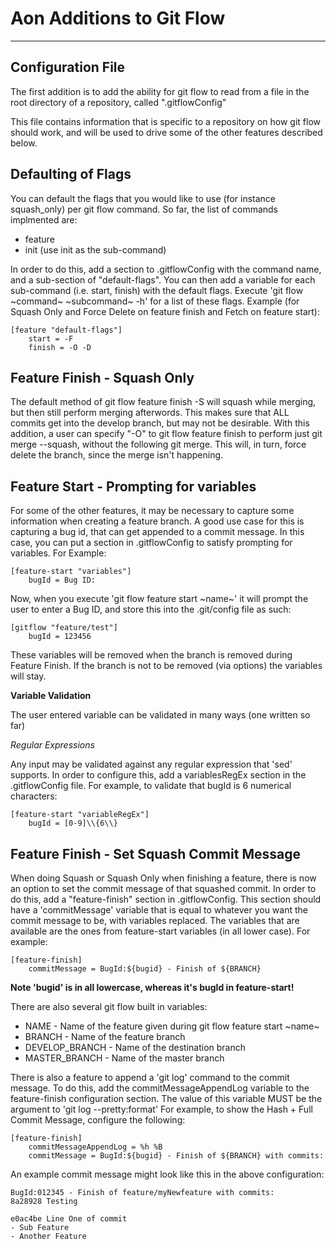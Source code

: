 Aon Additions to Git Flow
=========================

---

Configuration File
------------------

The first addition is to add the ability for git flow to read from a file in the root directory of a repository, called ".gitflowConfig"

This file contains information that is specific to a repository on how git flow should work, and will be used to drive some of the other features described below.

Defaulting of Flags
-------------------

You can default the flags that you would like to use (for instance squash_only) per git flow command.  So far, the list of commands implmented are:

* feature
* init (use init as the sub-command)

In order to do this, add a section to .gitflowConfig with the command name, and a sub-section of "default-flags".  You can then add a variable for each sub-command (i.e. start, finish) with the default flags.  Execute 'git flow ~command~ ~subcommand~ -h' for a list of these flags.  Example (for Squash Only and Force Delete on feature finish and Fetch on feature start):

	[feature "default-flags"]
		start = -F
		finish = -O -D


Feature Finish - Squash Only
----------------------------

The default method of git flow feature finish -S will squash while merging, but then still perform merging afterwords.  This makes sure that ALL commits get into the develop branch, but may not be desirable.  With this addition, a user can specify "-O" to git flow feature finish to perform just git merge --squash, without the following git merge.  This will, in turn, force delete the branch, since the merge isn't happening.

Feature Start - Prompting for variables
---------------------------------------

For some of the other features, it may be necessary to capture some information when creating a feature branch.  A good use case for this is capturing a bug id, that can get appended to a commit message.  In this case, you can put a section in .gitflowConfig to satisfy prompting for variables.  For Example:

	[feature-start "variables"]
		bugId = Bug ID:

Now, when you execute 'git flow feature start ~name~' it will prompt the user to enter a Bug ID, and store this into the .git/config file as such:

	[gitflow "feature/test"]
		bugId = 123456

These variables will be removed when the branch is removed during Feature Finish.  If the branch is not to be removed (via options) the variables will stay.

**Variable Validation**

The user entered variable can be validated in many ways (one written so far)

*Regular Expressions*

Any input may be validated against any regular expression that 'sed' supports.  In order to configure this, add a variablesRegEx section in the .gitflowConfig file.  For example, to validate that bugId is 6 numerical characters:

	[feature-start "variableRegEx"]
		bugId = [0-9]\\{6\\}

Feature Finish - Set Squash Commit Message
-----------------------------------

When doing Squash or Squash Only when finishing a feature, there is now an option to set the commit message of that squashed commit.  In order to do this, add a "feature-finish" section in .gitflowConfig.  This section should have a 'commitMessage' variable that is equal to whatever you want the commit message to be, with variables replaced.  The variables that are available are the ones from feature-start variables (in all lower case).  For example:

	[feature-finish]
		commitMessage = BugId:${bugid} - Finish of ${BRANCH}

**Note 'bugid' is in all lowercase, whereas it's bugId in feature-start!**

There are also several git flow built in variables:

* NAME - Name of the feature given during git flow feature start ~name~
* BRANCH - Name of the feature branch
* DEVELOP_BRANCH - Name of the destination branch
* MASTER_BRANCH - Name of the master branch

There is also a feature to append a 'git log' command to the commit message.  To do this, add the commitMessageAppendLog variable to the feature-finish configuration section.  The value of this variable MUST be the argument to 'git log --pretty:format'  For example, to show the Hash + Full Commit Message, configure the following:

	[feature-finish]
		commitMessageAppendLog = %h %B
		commitMessage = BugId:${bugid} - Finish of ${BRANCH} with commits:

An example commit message might look like this in the above configuration:

	BugId:012345 - Finish of feature/myNewfeature with commits:
	8a28928 Testing

	e0ac4be Line One of commit
	- Sub Feature
	- Another Feature